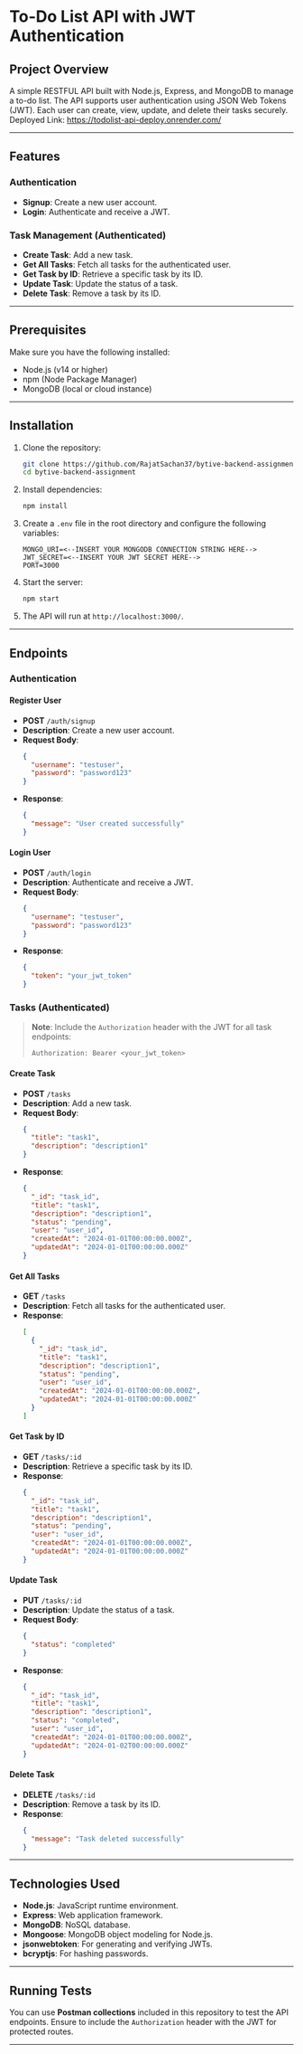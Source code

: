 # To-Do List API with JWT Authentication

## Project Overview
A simple RESTFUL API built with Node.js, Express, and MongoDB to manage a to-do list. The API supports user authentication using JSON Web Tokens (JWT). Each user can create, view, update, and delete their tasks securely.
Deployed Link: https://todolist-api-deploy.onrender.com/

---

## Features

### Authentication
- **Signup**: Create a new user account.
- **Login**: Authenticate and receive a JWT.

### Task Management (Authenticated)
- **Create Task**: Add a new task.
- **Get All Tasks**: Fetch all tasks for the authenticated user.
- **Get Task by ID**: Retrieve a specific task by its ID.
- **Update Task**: Update the status of a task.
- **Delete Task**: Remove a task by its ID.

---

## Prerequisites

Make sure you have the following installed:
- Node.js (v14 or higher)
- npm (Node Package Manager)
- MongoDB (local or cloud instance)

---

## Installation

1. Clone the repository:
   ```bash
   git clone https://github.com/RajatSachan37/bytive-backend-assignment
   cd bytive-backend-assignment
   ```

2. Install dependencies:
   ```bash
   npm install
   ```

3. Create a `.env` file in the root directory and configure the following variables:
   ```env
   MONGO_URI=<--INSERT YOUR MONGODB CONNECTION STRING HERE-->
   JWT_SECRET=<--INSERT YOUR JWT SECRET HERE-->
   PORT=3000
   ```

4. Start the server:
   ```bash
   npm start
   ```

5. The API will run at `http://localhost:3000/`.

---

## Endpoints

### Authentication

#### Register User
- **POST** `/auth/signup`
- **Description**: Create a new user account.
- **Request Body**:
  ```json
  {
    "username": "testuser",
    "password": "password123"
  }
  ```
- **Response**:
  ```json
  {
    "message": "User created successfully"
  }
  ```

#### Login User
- **POST** `/auth/login`
- **Description**: Authenticate and receive a JWT.
- **Request Body**:
  ```json
  {
    "username": "testuser",
    "password": "password123"
  }
  ```
- **Response**:
  ```json
  {
    "token": "your_jwt_token"
  }
  ```

### Tasks (Authenticated)

> **Note**: Include the `Authorization` header with the JWT for all task endpoints:
> ```
> Authorization: Bearer <your_jwt_token>
> ```

#### Create Task
- **POST** `/tasks`
- **Description**: Add a new task.
- **Request Body**:
  ```json
  {
    "title": "task1",
    "description": "description1"
  }
  ```
- **Response**:
  ```json
  {
    "_id": "task_id",
    "title": "task1",
    "description": "description1",
    "status": "pending",
    "user": "user_id",
    "createdAt": "2024-01-01T00:00:00.000Z",
    "updatedAt": "2024-01-01T00:00:00.000Z"
  }
  ```

#### Get All Tasks
- **GET** `/tasks`
- **Description**: Fetch all tasks for the authenticated user.
- **Response**:
  ```json
  [
    {
      "_id": "task_id",
      "title": "task1",
      "description": "description1",
      "status": "pending",
      "user": "user_id",
      "createdAt": "2024-01-01T00:00:00.000Z",
      "updatedAt": "2024-01-01T00:00:00.000Z"
    }
  ]
  ```

#### Get Task by ID
- **GET** `/tasks/:id`
- **Description**: Retrieve a specific task by its ID.
- **Response**:
  ```json
  {
    "_id": "task_id",
    "title": "task1",
    "description": "description1",
    "status": "pending",
    "user": "user_id",
    "createdAt": "2024-01-01T00:00:00.000Z",
    "updatedAt": "2024-01-01T00:00:00.000Z"
  }
  ```

#### Update Task
- **PUT** `/tasks/:id`
- **Description**: Update the status of a task.
- **Request Body**:
  ```json
  {
    "status": "completed"
  }
  ```
- **Response**:
  ```json
  {
    "_id": "task_id",
    "title": "task1",
    "description": "description1",
    "status": "completed",
    "user": "user_id",
    "createdAt": "2024-01-01T00:00:00.000Z",
    "updatedAt": "2024-01-02T00:00:00.000Z"
  }
  ```

#### Delete Task
- **DELETE** `/tasks/:id`
- **Description**: Remove a task by its ID.
- **Response**:
  ```json
  {
    "message": "Task deleted successfully"
  }
  ```

---

## Technologies Used
- **Node.js**: JavaScript runtime environment.
- **Express**: Web application framework.
- **MongoDB**: NoSQL database.
- **Mongoose**: MongoDB object modeling for Node.js.
- **jsonwebtoken**: For generating and verifying JWTs.
- **bcryptjs**: For hashing passwords.

---

## Running Tests

You can use **Postman collections** included in this repository to test the API endpoints. Ensure to include the `Authorization` header with the JWT for protected routes.

---
